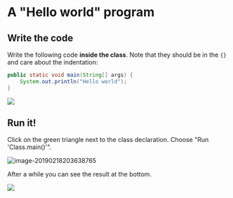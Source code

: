 # A "Hello world" program

## Write the code

Write the following code **inside the class**. Note that they should be in the `{}` and care about the indentation:

```java
public static void main(String[] args) {
    System.out.println("Hello world");
}
```

![](https://ws1.sinaimg.cn/large/006tKfTcly1g0aut5u6haj30pf096mx2.jpg)

## Run it!

Click on the green triangle next to the class declaration. Choose "Run 'Class.main()'".

![image-20190218203638765](https://ws1.sinaimg.cn/large/006tKfTcly1g0av04nc3uj30ix079t9e.jpg)

After a while you can see the result at the bottom.

![](https://ws1.sinaimg.cn/large/006tKfTcly1g0auxj4h4zj31490mmaan.jpg)


